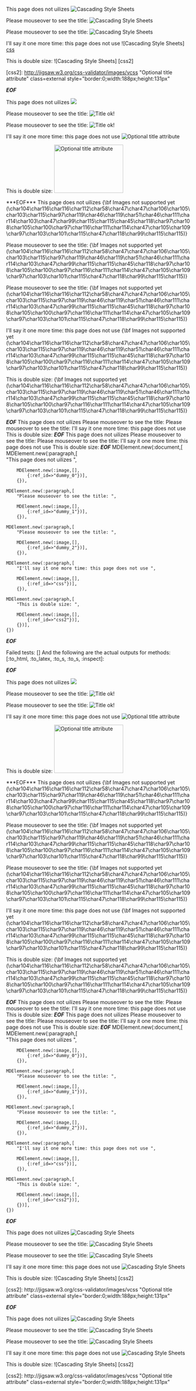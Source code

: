 
This page does not uilizes ![Cascading Style Sheets](http://jigsaw.w3.org/css-validator/images/vcss)


Please mouseover to see the title: ![Cascading Style Sheets](http://jigsaw.w3.org/css-validator/images/vcss "Title ok!")

Please mouseover to see the title: ![Cascading Style Sheets](http://jigsaw.w3.org/css-validator/images/vcss 'Title ok!')


I'll say it one more time: this page does not use ![Cascading Style Sheets] [css]

This is double size: ![Cascading Style Sheets] [css2]



[css]: http://jigsaw.w3.org/css-validator/images/vcss "Optional title attribute"

[css2]: http://jigsaw.w3.org/css-validator/images/vcss "Optional title attribute" class=external
   style="border:0;width:188px;height:131px"



***EOF***
<p>This page does not uilizes <img src='http://jigsaw.w3.org/css-validator/images/vcss'
      /></p
    ><p>Please mouseover to see the title: <img title='Title ok!' src='http://jigsaw.w3.org/css-validator/images/vcss'
      /></p
    ><p>Please mouseover to see the title: <img title='Title ok!' src='http://jigsaw.w3.org/css-validator/images/vcss'
      /></p
    ><p>I&apos;ll say it one more time: this page does not use <img title='Optional title attribute' src='http://jigsaw.w3.org/css-validator/images/vcss'
      /></p
    ><p>This is double size: <img class='external' title='Optional title attribute' src='http://jigsaw.w3.org/css-validator/images/vcss' style='border:0;width:188px;height:131px'
      /></p
  >
***EOF***
This page does not uilizes {\bf Images not supported yet (\char104\char116\char116\char112\char58\char47\char47\char106\char105\char103\char115\char97\char119\char46\char119\char51\char46\char111\char114\char103\char47\char99\char115\char115\char45\char118\char97\char108\char105\char100\char97\char116\char111\char114\char47\char105\char109\char97\char103\char101\char115\char47\char118\char99\char115\char115)}

Please mouseover to see the title: {\bf Images not supported yet (\char104\char116\char116\char112\char58\char47\char47\char106\char105\char103\char115\char97\char119\char46\char119\char51\char46\char111\char114\char103\char47\char99\char115\char115\char45\char118\char97\char108\char105\char100\char97\char116\char111\char114\char47\char105\char109\char97\char103\char101\char115\char47\char118\char99\char115\char115)}

Please mouseover to see the title: {\bf Images not supported yet (\char104\char116\char116\char112\char58\char47\char47\char106\char105\char103\char115\char97\char119\char46\char119\char51\char46\char111\char114\char103\char47\char99\char115\char115\char45\char118\char97\char108\char105\char100\char97\char116\char111\char114\char47\char105\char109\char97\char103\char101\char115\char47\char118\char99\char115\char115)}

I'll say it one more time: this page does not use {\bf Images not supported yet (\char104\char116\char116\char112\char58\char47\char47\char106\char105\char103\char115\char97\char119\char46\char119\char51\char46\char111\char114\char103\char47\char99\char115\char115\char45\char118\char97\char108\char105\char100\char97\char116\char111\char114\char47\char105\char109\char97\char103\char101\char115\char47\char118\char99\char115\char115)}

This is double size: {\bf Images not supported yet (\char104\char116\char116\char112\char58\char47\char47\char106\char105\char103\char115\char97\char119\char46\char119\char51\char46\char111\char114\char103\char47\char99\char115\char115\char45\char118\char97\char108\char105\char100\char97\char116\char111\char114\char47\char105\char109\char97\char103\char101\char115\char47\char118\char99\char115\char115)}


***EOF***
This page does not uilizes Please mouseover to see the title: Please mouseover to see the title: I'll say it one more time: this page does not use This is double size: 
***EOF***
This page does not uilizes Please mouseover to see the title: Please mouseover to see the title: I'll say it one more time: this page does not use This is double size: 
***EOF***
MDElement.new(:document,[	
	MDElement.new(:paragraph,[	
		"This page does not uilizes ",
		
		MDElement.new(:image,[],
			{:ref_id=>"dummy_0"})],
		{}),
	
	MDElement.new(:paragraph,[	
		"Please mouseover to see the title: ",
		
		MDElement.new(:image,[],
			{:ref_id=>"dummy_1"})],
		{}),
	
	MDElement.new(:paragraph,[	
		"Please mouseover to see the title: ",
		
		MDElement.new(:image,[],
			{:ref_id=>"dummy_2"})],
		{}),
	
	MDElement.new(:paragraph,[	
		"I'll say it one more time: this page does not use ",
		
		MDElement.new(:image,[],
			{:ref_id=>"css"})],
		{}),
	
	MDElement.new(:paragraph,[	
		"This is double size: ",
		
		MDElement.new(:image,[],
			{:ref_id=>"css2"})],
		{})],
	{})
***EOF***

Failed tests:   [] 
And the following are the actual outputs for methods:
   [:to_html, :to_latex, :to_s, :to_s, :inspect]:


***EOF***
<p>This page does not uilizes <img src='http://jigsaw.w3.org/css-validator/images/vcss'
      /></p
    ><p>Please mouseover to see the title: <img title='Title ok!' src='http://jigsaw.w3.org/css-validator/images/vcss'
      /></p
    ><p>Please mouseover to see the title: <img title='Title ok!' src='http://jigsaw.w3.org/css-validator/images/vcss'
      /></p
    ><p>I&apos;ll say it one more time: this page does not use <img title='Optional title attribute' src='http://jigsaw.w3.org/css-validator/images/vcss'
      /></p
    ><p>This is double size: <img class='external' title='Optional title attribute' src='http://jigsaw.w3.org/css-validator/images/vcss' style='border:0;width:188px;height:131px'
      /></p
  >
***EOF***
This page does not uilizes {\bf Images not supported yet (\char104\char116\char116\char112\char58\char47\char47\char106\char105\char103\char115\char97\char119\char46\char119\char51\char46\char111\char114\char103\char47\char99\char115\char115\char45\char118\char97\char108\char105\char100\char97\char116\char111\char114\char47\char105\char109\char97\char103\char101\char115\char47\char118\char99\char115\char115)}

Please mouseover to see the title: {\bf Images not supported yet (\char104\char116\char116\char112\char58\char47\char47\char106\char105\char103\char115\char97\char119\char46\char119\char51\char46\char111\char114\char103\char47\char99\char115\char115\char45\char118\char97\char108\char105\char100\char97\char116\char111\char114\char47\char105\char109\char97\char103\char101\char115\char47\char118\char99\char115\char115)}

Please mouseover to see the title: {\bf Images not supported yet (\char104\char116\char116\char112\char58\char47\char47\char106\char105\char103\char115\char97\char119\char46\char119\char51\char46\char111\char114\char103\char47\char99\char115\char115\char45\char118\char97\char108\char105\char100\char97\char116\char111\char114\char47\char105\char109\char97\char103\char101\char115\char47\char118\char99\char115\char115)}

I'll say it one more time: this page does not use {\bf Images not supported yet (\char104\char116\char116\char112\char58\char47\char47\char106\char105\char103\char115\char97\char119\char46\char119\char51\char46\char111\char114\char103\char47\char99\char115\char115\char45\char118\char97\char108\char105\char100\char97\char116\char111\char114\char47\char105\char109\char97\char103\char101\char115\char47\char118\char99\char115\char115)}

This is double size: {\bf Images not supported yet (\char104\char116\char116\char112\char58\char47\char47\char106\char105\char103\char115\char97\char119\char46\char119\char51\char46\char111\char114\char103\char47\char99\char115\char115\char45\char118\char97\char108\char105\char100\char97\char116\char111\char114\char47\char105\char109\char97\char103\char101\char115\char47\char118\char99\char115\char115)}


***EOF***
This page does not uilizes Please mouseover to see the title: Please mouseover to see the title: I'll say it one more time: this page does not use This is double size: 
***EOF***
This page does not uilizes Please mouseover to see the title: Please mouseover to see the title: I'll say it one more time: this page does not use This is double size: 
***EOF***
MDElement.new(:document,[	
	MDElement.new(:paragraph,[	
		"This page does not uilizes ",
		
		MDElement.new(:image,[],
			{:ref_id=>"dummy_0"})],
		{}),
	
	MDElement.new(:paragraph,[	
		"Please mouseover to see the title: ",
		
		MDElement.new(:image,[],
			{:ref_id=>"dummy_1"})],
		{}),
	
	MDElement.new(:paragraph,[	
		"Please mouseover to see the title: ",
		
		MDElement.new(:image,[],
			{:ref_id=>"dummy_2"})],
		{}),
	
	MDElement.new(:paragraph,[	
		"I'll say it one more time: this page does not use ",
		
		MDElement.new(:image,[],
			{:ref_id=>"css"})],
		{}),
	
	MDElement.new(:paragraph,[	
		"This is double size: ",
		
		MDElement.new(:image,[],
			{:ref_id=>"css2"})],
		{})],
	{})
***EOF***
<p>This page does not uilizes <img src="http://jigsaw.w3.org/css-validator/images/vcss" alt="Cascading Style Sheets" title="" /></p>

<p>Please mouseover to see the title: <img src="http://jigsaw.w3.org/css-validator/images/vcss" alt="Cascading Style Sheets" title="Title ok!" /></p>

<p>Please mouseover to see the title: <img src="http://jigsaw.w3.org/css-validator/images/vcss" alt="Cascading Style Sheets" title="Title ok!" /></p>

<p>I'll say it one more time: this page does not use <img src="http://jigsaw.w3.org/css-validator/images/vcss" alt="Cascading Style Sheets" title="Optional title attribute" /></p>

<p>This is double size: ![Cascading Style Sheets] [css2]</p>

<p>[css2]: http://jigsaw.w3.org/css-validator/images/vcss "Optional title attribute" class=external
   style="border:0;width:188px;height:131px"</p>

***EOF***
<p>This page does not uilizes <img title='' src='http://jigsaw.w3.org/css-validator/images/vcss' alt='Cascading Style Sheets'
      /></p
    ><p>Please mouseover to see the title: <img title='Title ok!' src='http://jigsaw.w3.org/css-validator/images/vcss' alt='Cascading Style Sheets'
      /></p
    ><p>Please mouseover to see the title: <img title='Title ok!' src='http://jigsaw.w3.org/css-validator/images/vcss' alt='Cascading Style Sheets'
      /></p
    ><p>I'll say it one more time: this page does not use <img title='Optional title attribute' src='http://jigsaw.w3.org/css-validator/images/vcss' alt='Cascading Style Sheets'
      /></p
    ><p>This is double size: ![Cascading Style Sheets] [css2]</p
    ><p>[css2]: http://jigsaw.w3.org/css-validator/images/vcss "Optional title attribute" class=external
 style="border:0;width:188px;height:131px"</p
  >